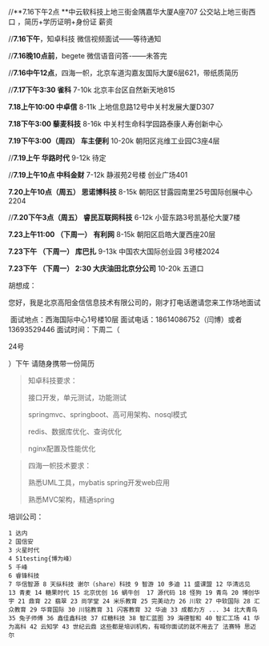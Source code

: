 //**7.16下午2点 **中云软科技上地三街金隅嘉华大厦A座707  公交站上地三街西口 ，简历+学历证明+身份证   薪资

//**7.16下午**，知卓科技  微信视频面试——等待通知

//**7.16晚10点前**，begete 微信语音问答-——未答完

//**7.16中午12点**，四海一帜，北京车道沟嘉友国际大厦6层621，带纸质简历

//**7.17下午3:30 雀科** 7-10k  北京丰台区自然新天地815

**7.18上午10:00 中卓信**  8-11k  上地信息路12号中关村发展大厦D307

**7.18下午3:00   藜麦科技**  8-16k 中关村生命科学园路泰康人寿创新中心

**7.19下午3:00（周四） 车主便利**  10-20k  朝阳区兆维工业园C3座4层

//**7.19上午  华路时代**  9-12k  待定

//**7.19上午10点 中科金财**  7-12k   静淑苑2号楼 创业广场401

**7.20上午10点（周五） 思诺博科技**  8-15k  朝阳区甘露园南里25号国际创展中心2204

//**7.20下午3点（周五） 睿民互联网科技**  6-12k  小营东路3号凯基伦大厦7楼

**7.23上午11:00 （下周一）** **有利网**  8-15k 朝阳区启皓大厦西座20层

**7.23下午  （下周一） 库巴扎**  9-13k 中国农大国际创业园 3号楼2024

**7.23下午  （下周一） 2:30 大庆油田北京分公司**  10-20k 五道口

胡想成：

​        您好，我是北京高阳金信信息技术有限公司的，刚才打电话邀请您来工作场地面试

​    面试地点：西海国际中心1号楼10层
    面试电话：18614086752（闫博）或者13693529446
    面试时间：下周二（

24号

）下午
	请随身携带一份简历

> 知卓科技要求：
>
> 接口开发，单元测试，功能测试
>
> springmvc、springboot、高可用架构、nosql模式
>
> redis、数据库优化、查询优化
>
> nginx配置及性能优化
>



> 四海一帜技术要求：
>
> 熟悉UML工具，mybatis spring开发web应用
>
> 熟悉MVC架构，精通spring





培训公司：

```
1 达内 
2 国信安 
3 火星时代
4 51testing{博为峰） 
5 千峰 
6 睿锋科技 
7 华信智源 8 天纵科技 谢尔（share）科技 9 智游 10 多迪 11 盛课盟 12 华清远见 13 青麦 14 糖果时代 15 北京优创 16 蜗牛创  17 源代码 18 怪狗 19 青鸟 20 博创华宇 21 鼎育 22 翡翠 23 尚学堂 24 米乐教育 25 完美动力 26 川软 27 中软国际 28 汇众教育 29 华育国际 30 川铭教育 31 闪客教育 32 华迪 33 成都力方 ... 34 北大青鸟 35 兔子师傅 36 鑫佳鑫科技 37 红糖科技 38 智汇蓝图 39 海德智和 40 智汇工场 41 华为高科 42 云知学 43 世纪云鼎 这些都是培训机构，有喊你面试的就不用去了 法赛特 思迈尔  
```

